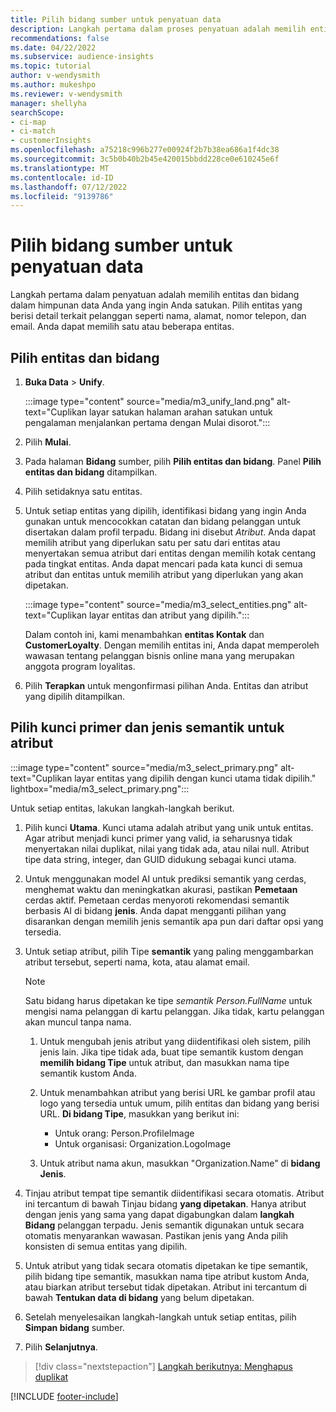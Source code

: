 ```yaml
---
title: Pilih bidang sumber untuk penyatuan data
description: Langkah pertama dalam proses penyatuan adalah memilih entitas, atribut, kunci utama, dan jenis semantik untuk memetakan data ke profil pelanggan terpadu.
recommendations: false
ms.date: 04/22/2022
ms.subservice: audience-insights
ms.topic: tutorial
author: v-wendysmith
ms.author: mukeshpo
ms.reviewer: v-wendysmith
manager: shellyha
searchScope:
- ci-map
- ci-match
- customerInsights
ms.openlocfilehash: a75218c996b277e00924f2b7b38ea686a1f4dc38
ms.sourcegitcommit: 3c5b0b40b2b45e420015bbdd228ce0e610245e6f
ms.translationtype: MT
ms.contentlocale: id-ID
ms.lasthandoff: 07/12/2022
ms.locfileid: "9139786"
---
```

# <a name="select-source-fields-for-data-unification"></a>Pilih bidang sumber untuk penyatuan data

Langkah pertama dalam penyatuan adalah memilih entitas dan bidang dalam himpunan data Anda yang ingin Anda satukan. Pilih entitas yang berisi detail terkait pelanggan seperti nama, alamat, nomor telepon, dan email. Anda dapat memilih satu atau beberapa entitas.

## <a name="select-entities-and-fields"></a>Pilih entitas dan bidang

1. **Buka Data** > **Unify**.

   :::image type="content" source="media/m3_unify_land.png" alt-text="Cuplikan layar satukan halaman arahan satukan untuk pengalaman menjalankan pertama dengan Mulai disorot.":::

1. Pilih **Mulai**.

1. Pada halaman **Bidang** sumber, pilih **Pilih entitas dan bidang**. Panel **Pilih entitas dan bidang** ditampilkan.

1. Pilih setidaknya satu entitas.

1. Untuk setiap entitas yang dipilih, identifikasi bidang yang ingin Anda gunakan untuk mencocokkan catatan dan bidang pelanggan untuk disertakan dalam profil terpadu. Bidang ini disebut *Atribut*. Anda dapat memilih atribut yang diperlukan satu per satu dari entitas atau menyertakan semua atribut dari entitas dengan memilih kotak centang pada tingkat entitas. Anda dapat mencari pada kata kunci di semua atribut dan entitas untuk memilih atribut yang diperlukan yang akan dipetakan.

   :::image type="content" source="media/m3_select_entities.png" alt-text="Cuplikan layar entitas dan atribut yang dipilih.":::

   Dalam contoh ini, kami menambahkan **entitas Kontak** dan **CustomerLoyalty**. Dengan memilih entitas ini, Anda dapat memperoleh wawasan tentang pelanggan bisnis online mana yang merupakan anggota program loyalitas.

1. Pilih **Terapkan** untuk mengonfirmasi pilihan Anda. Entitas dan atribut yang dipilih ditampilkan.

## <a name="select-primary-key-and-semantic-type-for-attributes"></a>Pilih kunci primer dan jenis semantik untuk atribut

   :::image type="content" source="media/m3_select_primary.png" alt-text="Cuplikan layar entitas yang dipilih dengan kunci utama tidak dipilih." lightbox="media/m3_select_primary.png":::

Untuk setiap entitas, lakukan langkah-langkah berikut.

1. Pilih kunci **Utama**. Kunci utama adalah atribut yang unik untuk entitas. Agar atribut menjadi kunci primer yang valid, ia seharusnya tidak menyertakan nilai duplikat, nilai yang tidak ada, atau nilai null. Atribut tipe data string, integer, dan GUID didukung sebagai kunci utama.

1. Untuk menggunakan model AI untuk prediksi semantik yang cerdas, menghemat waktu dan meningkatkan akurasi, pastikan **Pemetaan** cerdas aktif. Pemetaan cerdas menyoroti rekomendasi semantik berbasis AI di bidang **jenis**. Anda dapat mengganti pilihan yang disarankan dengan memilih jenis semantik apa pun dari daftar opsi yang tersedia.

1. Untuk setiap atribut, pilih Tipe **semantik** yang paling menggambarkan atribut tersebut, seperti nama, kota, atau alamat email.

   > [!NOTE]
   > Satu bidang harus dipetakan ke tipe *semantik Person.FullName* untuk mengisi nama pelanggan di kartu pelanggan. Jika tidak, kartu pelanggan akan muncul tanpa nama.

   1. Untuk mengubah jenis atribut yang diidentifikasi oleh sistem, pilih jenis lain. Jika tipe tidak ada, buat tipe semantik kustom dengan **memilih bidang Tipe** untuk atribut, dan masukkan nama tipe semantik kustom Anda.

   1. Untuk menambahkan atribut yang berisi URL ke gambar profil atau logo yang tersedia untuk umum, pilih entitas dan bidang yang berisi URL. **Di bidang Tipe**, masukkan yang berikut ini:
      - Untuk orang: Person.ProfileImage
      - Untuk organisasi: Organization.LogoImage

   1. Untuk atribut nama akun, masukkan "Organization.Name" di **bidang Jenis**.

1. Tinjau atribut tempat tipe semantik diidentifikasi secara otomatis. Atribut ini tercantum di bawah Tinjau bidang **yang dipetakan**. Hanya atribut dengan jenis yang sama yang dapat digabungkan dalam **langkah Bidang** pelanggan terpadu. Jenis semantik digunakan untuk secara otomatis menyarankan wawasan. Pastikan jenis yang Anda pilih konsisten di semua entitas yang dipilih.

1. Untuk atribut yang tidak secara otomatis dipetakan ke tipe semantik, pilih bidang tipe semantik, masukkan nama tipe atribut kustom Anda, atau biarkan atribut tersebut tidak dipetakan. Atribut ini tercantum di bawah **Tentukan data di bidang** yang belum dipetakan.

1. Setelah menyelesaikan langkah-langkah untuk setiap entitas, pilih **Simpan bidang** sumber.

1. Pilih **Selanjutnya**.

> [!div class="nextstepaction"]
> [Langkah berikutnya: Menghapus duplikat](remove-duplicates.md)

[!INCLUDE [footer-include](includes/footer-banner.md)]
